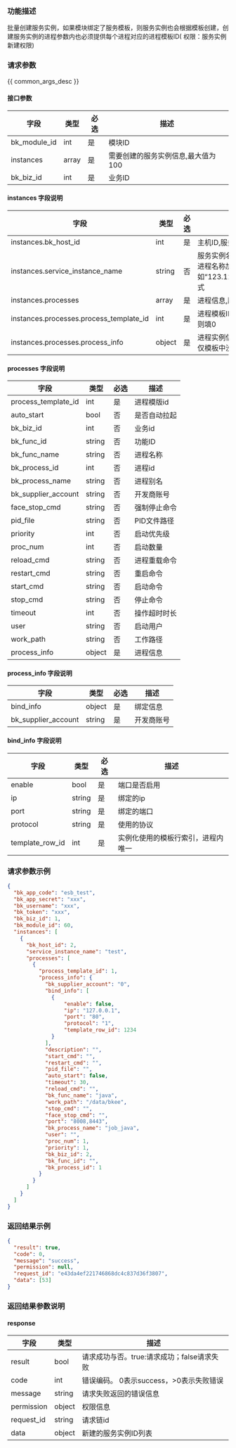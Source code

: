 ### 功能描述

批量创建服务实例，如果模块绑定了服务模板，则服务实例也会根据模板创建，创建服务实例的进程参数内也必须提供每个进程对应的进程模板ID(
权限：服务实例新建权限)

### 请求参数

{{ common_args_desc }}

#### 接口参数

| 字段           | 类型    | 必选 | 描述                  |
|--------------|-------|----|---------------------|
| bk_module_id | int   | 是  | 模块ID                |
| instances    | array | 是  | 需要创建的服务实例信息,最大值为100 |
| bk_biz_id    | int   | 是  | 业务ID                |

#### instances 字段说明

| 字段                                      | 类型     | 必选 | 描述                                                                  |
|-----------------------------------------|--------|----|---------------------------------------------------------------------|
| instances.bk_host_id                    | int    | 是  | 主机ID,服务实例绑定的主机ID                                                    |
| instances.service_instance_name         | string | 否  | 服务实例名称，不填则会使用主机IP加进程名称加服务绑定的端口作为名称，如“123.123.123.123_job_java_80”形式 |
| instances.processes                     | array  | 是  | 进程信息,服务实例下新建的进程信息                                                   |
| instances.processes.process_template_id | int    | 是  | 进程模板ID,如果模块没有绑定服务模板则填0                                              |
| instances.processes.process_info        | object | 是  | 进程实例信息,如果进程绑定有模板，则仅模板中没有锁定的字段有效                                     |

#### processes 字段说明

| 字段                  | 类型     | 必选 | 描述      |
|---------------------|--------|----|---------|
| process_template_id | int    | 是  | 进程模版id  |
| auto_start          | bool   | 否  | 是否自动拉起  |
| bk_biz_id           | int    | 否  | 业务id    |
| bk_func_id          | string | 否  | 功能ID    |
| bk_func_name        | string | 否  | 进程名称    |
| bk_process_id       | int    | 否  | 进程id    |
| bk_process_name     | string | 否  | 进程别名    |
| bk_supplier_account | string | 否  | 开发商账号   |
| face_stop_cmd       | string | 否  | 强制停止命令  |
| pid_file            | string | 否  | PID文件路径 |
| priority            | int    | 否  | 启动优先级   |
| proc_num            | int    | 否  | 启动数量    |
| reload_cmd          | string | 否  | 进程重载命令  |
| restart_cmd         | string | 否  | 重启命令    |
| start_cmd           | string | 否  | 启动命令    |
| stop_cmd            | string | 否  | 停止命令    |
| timeout             | int    | 否  | 操作超时时长  |
| user                | string | 否  | 启动用户    |
| work_path           | string | 否  | 工作路径    |
| process_info        | object | 是  | 进程信息    |

#### process_info 字段说明

| 字段                  | 类型     | 必选 | 描述    |
|---------------------|--------|----|-------|
| bind_info           | object | 是  | 绑定信息  |
| bk_supplier_account | string | 是  | 开发商账号 |

#### bind_info 字段说明

| 字段              | 类型     | 必选 | 描述                |
|-----------------|--------|----|-------------------|
| enable          | bool   | 是  | 端口是否启用            |
| ip              | string | 是  | 绑定的ip             |
| port            | string | 是  | 绑定的端口             |
| protocol        | string | 是  | 使用的协议             |
| template_row_id | int    | 是  | 实例化使用的模板行索引，进程内唯一 |

### 请求参数示例

```json
{
  "bk_app_code": "esb_test",
  "bk_app_secret": "xxx",
  "bk_username": "xxx",
  "bk_token": "xxx",
  "bk_biz_id": 1,
  "bk_module_id": 60,
  "instances": [
    {
      "bk_host_id": 2,
      "service_instance_name": "test",
      "processes": [
        {
          "process_template_id": 1,
          "process_info": {
            "bk_supplier_account": "0",
            "bind_info": [
              {
                  "enable": false,
                  "ip": "127.0.0.1",
                  "port": "80",
                  "protocol": "1",
                  "template_row_id": 1234
              }
            ],
            "description": "",
            "start_cmd": "",
            "restart_cmd": "",
            "pid_file": "",
            "auto_start": false,
            "timeout": 30,
            "reload_cmd": "",
            "bk_func_name": "java",
            "work_path": "/data/bkee",
            "stop_cmd": "",
            "face_stop_cmd": "",
            "port": "8008,8443",
            "bk_process_name": "job_java",
            "user": "",
            "proc_num": 1,
            "priority": 1,
            "bk_biz_id": 2,
            "bk_func_id": "",
            "bk_process_id": 1
          }
        }
      ]
    }
  ]
}
```

### 返回结果示例

```json
{
  "result": true,
  "code": 0,
  "message": "success",
  "permission": null,
  "request_id": "e43da4ef221746868dc4c837d36f3807",
  "data": [53]
}
```

### 返回结果参数说明

#### response

| 字段         | 类型     | 描述                         |
|------------|--------|----------------------------|
| result     | bool   | 请求成功与否。true:请求成功；false请求失败 |
| code       | int    | 错误编码。 0表示success，>0表示失败错误  |
| message    | string | 请求失败返回的错误信息                |
| permission | object | 权限信息                       |
| request_id | string | 请求链id                      |
| data       | object | 新建的服务实例ID列表                |

